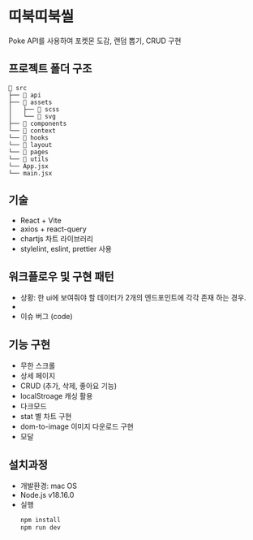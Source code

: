 # 띠북띠북씰
Poke API를 사용하여 포켓몬 도감, 랜덤 뽑기, CRUD 구현

## 프로젝트 폴더 구조 
```
📂 src
├── 📂 api
├── 📂 assets
│   ├── 📂 scss
│   └── 📂 svg
├── 📂 components
└── 📂 context
└── 📂 hooks
└── 📂 layout
└── 📂 pages
└── 📂 utils
└── App.jsx
└── main.jsx
```

## 기술
- React + Vite  
- axios + react-query
- chartjs 차트 라이브러리
- stylelint, eslint, prettier 사용

## 워크플로우 및 구현 패턴
- 상황: 한 ui에 보여줘야 할 데이터가 2개의 엔드포인트에 각각 존재 하는 경우.
- 
- 이슈 버그
  (code)

## 기능 구현
- 무한 스크롤
- 상세 페이지
- CRUD (추가, 삭제, 좋아요 기능)
- localStroage 캐싱 활용
- 다크모드
- stat 별 차트 구현
- dom-to-image 이미지 다운로드 구현
- 모달

## 설치과정
* 개발환경: mac OS
* Node.js v18.16.0
* 실행  
  ```js
  npm install
  npm run dev
  ```
